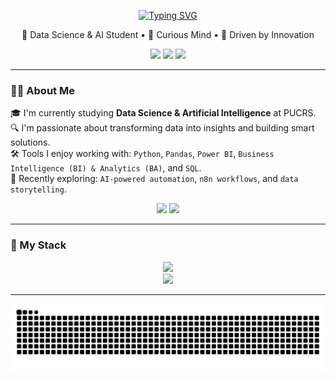 <p align="center">
  <a href="https://git.io/typing-svg">
    <img src="https://readme-typing-svg.herokuapp.com?font=Baskerville&duration=2000&pause=7000&color=F7F7F7&width=435&center=true&lines=Hello+World+%F0%9F%91%8B+I'm+Lucas+Leuck" alt="Typing SVG">
  </a>
</p>

<p align="center">
  🚀 Data Science & AI Student • 🧠 Curious Mind • 🎯 Driven by Innovation
</p>

<p align="center">
  <a href="https://www.linkedin.com/in/lucas-leuck-a58332353/"><img src="https://img.shields.io/badge/-LinkedIn-000?style=for-the-badge&logo=linkedin&logoColor=FF00F6&color:FFF" /></a>
  <a href="mailto:lucas.oliveira014@edu.pucrs.br"><img src="https://img.shields.io/badge/-Email-000?style=for-the-badge&logo=microsoft-outlook&logoColor=FF00F6&color:FFF" /></a>
  <a href="https://www.instagram.com/lucas.leuck/"><img src="https://img.shields.io/badge/-Instagram-000?style=for-the-badge&logo=instagram&logoColor=FF00F6&color:FFF" /></a>
</p>

---

### 👨‍💻 About Me

🎓 I'm currently studying **Data Science & Artificial Intelligence** at PUCRS.  
🔍 I'm passionate about transforming data into insights and building smart solutions.  
🛠️ Tools I enjoy working with: `Python`, `Pandas`, `Power BI`, `Business Intelligence (BI) & Analytics (BA)`, and `SQL`.  
🤖 Recently exploring: `AI-powered automation`, `n8n workflows`, and `data storytelling`.

<p align="center">
  <img height="170cm" src="https://github-readme-stats.vercel.app/api?username=lucasnk1&theme=transparent&include_all_commits=true&show_icons=true"/>
  <img height="170cm" src="https://github-readme-stats.vercel.app/api/top-langs/?username=lucasnk1&theme=transparent&show_icons=true"/>
</p>

---
### 🧰 My Stack

<div align="center">
  <img src="https://skillicons.dev/icons?i=python,git,powershell,vscode,linux" />
  <br>
  <img src="https://skillicons.dev/icons?i=typescript,html,css,react,js,java,c,h" />
</div>


---

<picture align="center">
  <source media="(prefers-color-scheme: dark)" srcset="https://raw.githubusercontent.com/lucasnk1/lucasnk1/output/github-contribution-grid-snake-dark.svg">
  <source media="(prefers-color-scheme: light)" srcset="https://raw.githubusercontent.com/lucasnk1/lucasnk1output/github-contribution-grid-snake-dark.svg">
  <img align="center" alt="github contribution grid snake animation" src="https://raw.githubusercontent.com/lucasnk1/lucasnk1/output/github-contribution-grid-snake.svg">
</picture>


